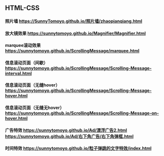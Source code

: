 ## HTML-CSS
####  照片墙 https://SunnyTomoyo.github.io/照片墙/zhaopianqiang.html
####  放大镜效果  https://sunnytomoyo.github.io/Magnifier/Magnifier.html
####  marquee滚动效果  https://sunnytomoyo.github.io/ScrollingMessage/marquee.html
####  信息滚动页面（间歇）  https://sunnytomoyo.github.io/ScrollingMessage/Scrolling-Message-interval.html
####  信息滚动页面（无缝hover）  https://sunnytomoyo.github.io/ScrollingMessage/Scrolling-Message-hover.html
####  信息滚动页面（无缝无hover）  https://sunnytomoyo.github.io/ScrollingMessage/Scrolling-Message-on-hover.html
####  广告特效  https://sunnytomoyo.github.io/Ad/漂浮广告2.html  https://sunnytomoyo.github.io/Ad/右下角广告/右下角弹框.html
#### 时间特效 https://sunnytomoyo.github.io/粒子弹跳的文字特效/index.html
